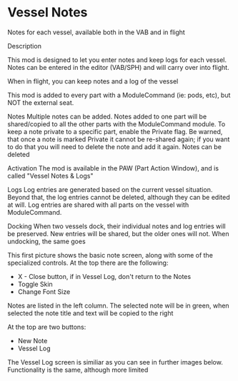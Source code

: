 Vessel Notes
=========

Notes for each vessel, available both in the VAB and in flight

Description

This mod is designed to let you enter notes and keep logs for each vessel.  Notes can be entered in the editor (VAB/SPH) and will carry over into flight.  

When in flight, you can keep notes and a log of the vessel

This mod is added to every part with a ModuleCommand (ie:  pods, etc), but NOT the external seat.

Notes
Multiple notes can be added.  Notes added to one part will be shared/copied to all the other parts with the ModuleCommand module.  To keep a note private to a specific part, enable the Private flag.  Be warned, that once a note is marked Private it cannot be re-shared again; if you want to do that you will need to delete the note and add it again.  Notes can be deleted

Activation
The mod is available in the PAW (Part Action Window), and is called "Vessel Notes & Logs"

Logs
Log entries are generated based on the current vessel situation.  Beyond that, the log entries cannot be deleted, although they can be edited at will.  Log entries are shared with all parts on the vessel with ModuleCommand.

Docking
When two vessels dock, their individual notes and log entries will be preserved.  New entries will be shared, but the older ones will not.  When undocking, the same goes

This first picture shows the basic note screen, along with some of the specialized controls.  At the top there are the following:

* X - Close button, if in Vessel Log, don't return to the Notes
* Toggle Skin
* Change Font Size

Notes are listed in the left column.  The selected note will be in green, when selected the note title and text will be copied to the right

At the top are two buttons:

* New Note
* Vessel Log

The Vessel Log screen is similiar as you can see in further images below.  Functionality is the same, although more limited

